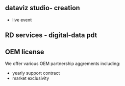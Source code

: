 ## dataviz studio- creation
- live event
## RD services - digital-data pdt
## OEM license
We offer various OEM partnership aggrements including:

- yearly support contract
- market exclusivity 